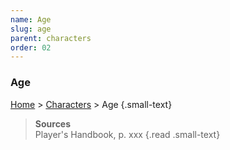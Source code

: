 ```yaml
---
name: Age
slug: age
parent: characters
order: 02
---
```

### Age
[Home](dm-operations-center) > [Characters](characters) > Age {.small-text}

> **Sources** <br/>
> Player's Handbook, p. xxx
{.read .small-text}

